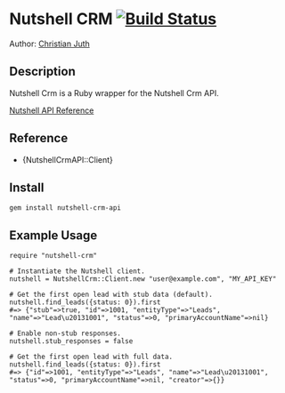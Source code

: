 # Nutshell CRM [![Build Status](https://secure.travis-ci.org/mshafrir/nutshell-crm.png)](http://travis-ci.org/mshafrir/nutshell-crm)

Author: [Christian Juth](mailto:cjuth2@gmail.com)

## Description ##

Nutshell Crm is a Ruby wrapper for the Nutshell Crm API.

[Nutshell API Reference](https://www.nutshell.com/api/detail/class_core.html)

## Reference ##

- {NutshellCrmAPI::Client}


## Install ##

    gem install nutshell-crm-api


## Example Usage ##

    require "nutshell-crm"

    # Instantiate the Nutshell client.
    nutshell = NutshellCrm::Client.new "user@example.com", "MY_API_KEY"

    # Get the first open lead with stub data (default).
    nutshell.find_leads({status: 0}).first
    #=> {"stub"=>true, "id"=>1001, "entityType"=>"Leads", "name"=>"Lead\u20131001", "status"=>0, "primaryAccountName"=>nil}

    # Enable non-stub responses.
    nutshell.stub_responses = false

    # Get the first open lead with full data.
    nutshell.find_leads({status: 0}).first
    #=> {"id"=>1001, "entityType"=>"Leads", "name"=>"Lead\u20131001", "status"=>0, "primaryAccountName"=>nil, "creator"=>{}}
